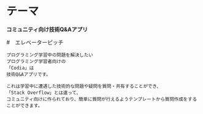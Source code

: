# テーマ

**コミュニティ向け技術Q&Aアプリ**

#　エレベーターピッチ

```
プログラミング学習中の問題を解決したい
プログラミング学習者向けの
「Codia」は
技術Q&Aアプリです。

これは学習中に遭遇した技術的な問題や疑問を質問・共有することができ、
「Stack Overflow」とは違って、
コミュニティ向けに作られており、簡単に質問が行えるようテンプレートから質問作成をすることができます。
```
